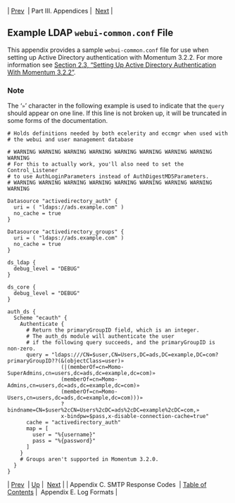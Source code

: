 | [Prev](smtp-response-codes)  | Part III. Appendices |  [Next](log_formats) |

## Example LDAP `webui-common.conf` File

This appendix provides a sample `webui-common.conf` file for use when setting up Active Directory authentication with Momentum 3.2.2\. For more information see [Section 2.3, “Setting Up Active Directory Authentication With Momentum 3.2.2”](conf.ldaps "2.3. Setting Up Active Directory Authentication With Momentum 3.2.2").

### Note

The ‘`»`’ character in the following example is used to indicate that the `query` should appear on one line. If this line is not broken up, it will be truncated in some forms of the documentation.

```
# Holds definitions needed by both ecelerity and eccmgr when used with
# the webui and user management database

# WARNING WARNING WARNING WARNING WARNING WARNING WARNING WARNING WARNING
# For this to actually work, you'll also need to set the Control_Listener
# to use AuthLoginParameters instead of AuthDigestMD5Parameters.
# WARNING WARNING WARNING WARNING WARNING WARNING WARNING WARNING WARNING

Datasource "activedirectory_auth" {
  uri = ( "ldaps://ads.example.com" )
  no_cache = true
}

Datasource "activedirectory_groups" {
  uri = ( "ldaps://ads.example.com" )
  no_cache = true
}

ds_ldap {
  debug_level = "DEBUG"
}

ds_core {
  debug_level = "DEBUG"
}

auth_ds {
  Scheme "ecauth" {
    Authenticate {
      # Return the primaryGroupID field, which is an integer.
      # The auth_ds module will authenticate the user
      # if the following query succeeds, and the primaryGroupID is non-zero.
      query = "ldaps:///CN=$user,CN=Users,DC=ads,DC=example,DC=com?primaryGroupID??(&(objectClass=user)»
                 (|(memberOf=cn=Momo-SuperAdmins,cn=users,dc=ads,dc=example,dc=com)»
                 (memberOf=cn=Momo-Admins,cn=users,dc=ads,dc=example,dc=com)»
                 (memberOf=cn=Momo-Users,cn=users,dc=ads,dc=example,dc=com)))»
                 ?bindname=CN=$user%2cCN=Users%2cDC=ads%2cDC=example%2cDC=com,»
                 x-bindpw=$pass,x-disable-connection-cache=true"
      cache = "activedirectory_auth"
      map = [
        user = "%{username}"
        pass = "%{password}"
      ]
    }
    # Groups aren't supported in Momentum 3.2.0.
  }
}
```

| [Prev](smtp-response-codes)  | [Up](p.appendices) |  [Next](log_formats) |
| Appendix C. SMTP Response Codes  | [Table of Contents](index) |  Appendix E. Log Formats |
